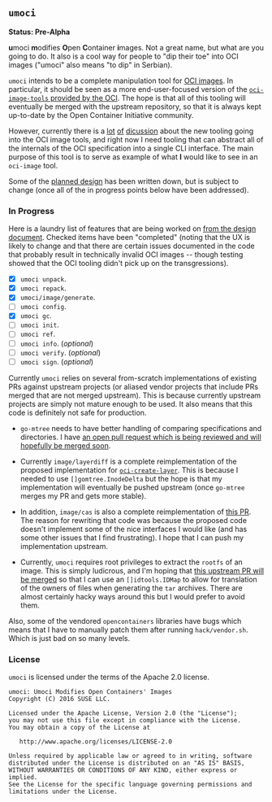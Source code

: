 ## `umoci` ###

**Status: Pre-Alpha**

**u**moci **m**odifies **O**pen **C**ontainer **i**mages. Not a great name, but
what are you going to do. It also is a cool way for people to "dip their toe"
into OCI images ("umoci" also means "to dip" in Serbian).

`umoci` intends to be a complete manipulation tool for [OCI images][oci-image-spec].
In particular, it should be seen as a more end-user-focused version of the
[`oci-image-tools` provided by the OCI][oci-image-tools]. The hope is that all
of this tooling will eventually be merged with the upstream repository, so that
it is always kept up-to-date by the Open Container Initiative community.

However, currently there is a [lot][disc-1] [of][disc-2] [dicussion][disc-3]
about the new tooling going into the OCI image tools, and right now I need
tooling that can abstract all of the internals of the OCI specification into a
single CLI interface. The main purpose of this tool is to serve as example of
what **I** would like to see in an `oci-image` tool.

Some of the [planned design][design.md] has been written down, but is subject
to change (once all of the in progress points below have been addressed).

[oci-image-spec]: https://github.com/opencontainers/image-spec
[oci-image-tools]: https://github.com/opencontainers/image-tools
[disc-1]: https://github.com/opencontainers/image-spec/pull/411
[disc-2]: https://github.com/opencontainers/image-tools/pull/5
[disc-3]: https://github.com/opencontainers/image-tools/pull/8
[design.md]: DESIGN.md

### In Progress ###

Here is a laundry list of features that are being worked on [from the design
document][design.md]. Checked items have been "completed" (noting that the UX
is likely to change and that there are certain issues documented in the code
that probably result in technically invalid OCI images -- though testing showed
that the OCI tooling didn't pick up on the transgressions).

* [x] `umoci unpack`.
* [x] `umoci repack`.
* [x] `umoci/image/generate`.
* [ ] `umoci config`.
* [x] `umoci gc`.
* [ ] `umoci init`.
* [ ] `umoci ref`.
* [ ] `umoci info`. (*optional*)
* [ ] `umoci verify`. (*optional*)
* [ ] `umoci sign`. (*optional*)

Currently `umoci` relies on several from-scratch implementations of existing
PRs against upstream projects (or aliased vendor projects that include PRs
merged that are not merged upstream). This is because currently upstream
projects are simply not mature enough to be used. It also means that this code
is definitely not safe for production.

* `go-mtree` needs to have better handling of comparing specifications and
  directories. I have [an open pull request which is being reviewed and will
  hopefully be merged soon][gomtree-pr].

* Currently `image/layerdiff` is a complete reimplementation of the proposed
  implementation for [`oci-create-layer`][oci-create-layer]. This is because I
  needed to use `[]gomtree.InodeDelta` but the hope is that my implementation
  will eventually be pushed upstream (once `go-mtree` merges my PR and gets
  more stable).

* In addition, `image/cas` is also a complete reimplementation of [this
  PR][oci-cas]. The reason for rewriting that code was because the proposed
  code doesn't implement some of the nice interfaces I would like (and has some
  other issues that I find frustrating). I hope that I can push my
  implementation upstream.

* Currently, `umoci` requires root privileges to extract the `rootfs` of an
  image. This is simply ludicrous, and I'm hoping that [this upstream PR will
  be merged][oci-ownership] so that I can use an `[]idtools.IDMap` to allow for
  translation of the owners of files when generating the `tar` archives. There
  are almost certainly hacky ways around this but I would prefer to avoid them.

Also, some of the vendored `opencontainers` libraries have bugs which means
that I have to manually patch them after running `hack/vendor.sh`. Which is
just bad on so many levels.

[gomtree-pr]: https://github.com/vbatts/go-mtree/pull/48
[oci-create-layer]: https://github.com/opencontainers/image-tools/pull/8
[oci-cas]: https://github.com/opencontainers/image-tools/pull/5
[oci-ownership]: https://github.com/opencontainers/image-tools/pull/3

### License ###

`umoci` is licensed under the terms of the Apache 2.0 license.

```
umoci: Umoci Modifies Open Containers' Images
Copyright (C) 2016 SUSE LLC.

Licensed under the Apache License, Version 2.0 (the "License");
you may not use this file except in compliance with the License.
You may obtain a copy of the License at

   http://www.apache.org/licenses/LICENSE-2.0

Unless required by applicable law or agreed to in writing, software
distributed under the License is distributed on an "AS IS" BASIS,
WITHOUT WARRANTIES OR CONDITIONS OF ANY KIND, either express or implied.
See the License for the specific language governing permissions and
limitations under the License.
```
